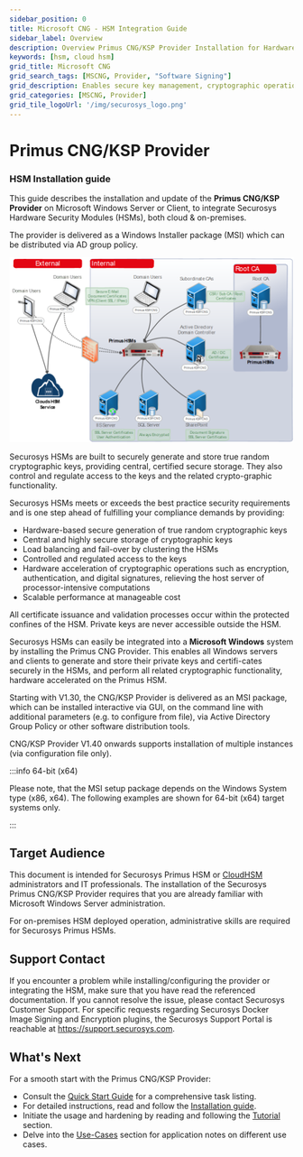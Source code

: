 ```yaml
---
sidebar_position: 0
title: Microsoft CNG - HSM Integration Guide
sidebar_label: Overview
description: Overview Primus CNG/KSP Provider Installation for Hardware Security Modules (HSMs)
keywords: [hsm, cloud hsm]
grid_title: Microsoft CNG
grid_search_tags: [MSCNG, Provider, "Software Signing"]
grid_description: Enables secure key management, cryptographic operations, and compliance. It ensures secure key storage, true random key generation, and hardware acceleration for encryption, authentication, and digital signatures.
grid_categories: [MSCNG, Provider]
grid_tile_logoUrl: '/img/securosys_logo.png'
---
```


# Primus CNG/KSP Provider
### HSM Installation guide

This guide describes the installation and update of the **Primus CNG/KSP Provider** on Microsoft Windows Server or Client, to integrate Securosys Hardware Security Modules (HSMs), both cloud & on-premises.

The provider is delivered as a Windows Installer package (MSI) which can be distributed via AD group policy.

  ![](./img/MS-PKI-ADCS-smaller.png)

Securosys HSMs are built to securely generate and store true random cryptographic keys, providing central, certified secure storage. They also control and regulate access to the keys and the related crypto-graphic functionality.

Securosys HSMs meets or exceeds the best practice security requirements and is one step ahead of fulfilling your compliance demands by providing:
-	Hardware-based secure generation of true random cryptographic keys
-	Central and highly secure storage of cryptographic keys
-	Load balancing and fail-over by clustering the HSMs
-	Controlled and regulated access to the keys
-	Hardware acceleration of cryptographic operations such as encryption, authentication, and digital signatures, relieving the host server of processor-intensive computations
- Scalable performance at manageable cost

All certificate issuance and validation processes occur within the protected confines of the HSM. Private keys are never accessible outside the HSM.

Securosys HSMs can easily be integrated into a **Microsoft Windows** system by installing the Primus CNG Provider. This enables all Windows servers and clients to generate and store their private keys and certifi-cates securely in the HSMs, and perform all related cryptographic functionality, hardware accelerated on the Primus HSM.

Starting with V1.30, the CNG/KSP Provider is delivered as an MSI package, which can be installed interactive via GUI, on the command line with additional parameters (e.g. to configure from file), via Active Directory Group Policy or other software distribution tools.

CNG/KSP Provider V1.40 onwards supports installation of multiple instances (via configuration file only).

:::info 64-bit (x64)

Please note, that the MSI setup package depends on the Windows System type (x86, x64). The following examples are shown for 64-bit (x64) target systems only.

:::

## Target Audience

This document is intended for Securosys Primus HSM or [CloudHSM](../cloudhsm/overview/) administrators and IT professionals. The installation of the Securosys Primus CNG/KSP Provider requires that you are already familiar with Microsoft Windows Server administration.

For on-premises HSM deployed operation, administrative skills are required for Securosys Primus HSMs.

## Support Contact

If you encounter a problem while installing/configuring the provider or
integrating the HSM, make sure that you have read the
referenced documentation. If you cannot resolve the issue, please
contact Securosys Customer Support. For specific requests regarding
Securosys Docker Image Signing and Encryption plugins, the Securosys
Support Portal is reachable at https://support.securosys.com.

## What's Next

For a smooth start with the Primus CNG/KSP Provider:
- Consult the [Quick Start Guide](/mscng/category/get-started) for a comprehensive task listing.
- For detailed instructions, read and follow the [Installation guide](/mscng/Installation/Prerequisites).
- Initiate the usage and hardening by reading and following the [Tutorial](/mscng/category/tutorial) section.
- Delve into the [Use-Cases](/mscng/category/use-cases) section for application notes on different use cases.